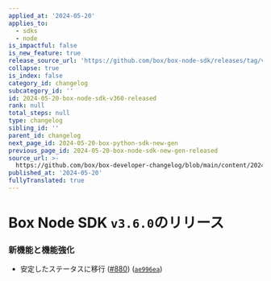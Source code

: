 ```yaml
---
applied_at: '2024-05-20'
applies_to:
  - sdks
  - node
is_impactful: false
is_new_feature: true
release_source_url: 'https://github.com/box/box-node-sdk/releases/tag/v3.6.0'
collapse: true
is_index: false
category_id: changelog
subcategory_id: ''
id: 2024-05-20-box-node-sdk-v360-released
rank: null
total_steps: null
type: changelog
sibling_id: ''
parent_id: changelog
next_page_id: 2024-05-20-box-python-sdk-new-gen
previous_page_id: 2024-05-20-box-node-sdk-new-gen-released
source_url: >-
  https://github.com/box/box-developer-changelog/blob/main/content/2024/05-20-box-node-sdk-v360-released.md
published_at: '2024-05-20'
fullyTranslated: true
---
```

# Box Node SDK `v3.6.0`のリリース

### 新機能と機能強化

* 安定したステータスに移行 ([#880][1]) ([`ae996ea`][2])

[1]: https://github.com/box/box-node-sdk/issues/880

[2]: https://github.com/box/box-node-sdk/commit/ae996eafd9e34de99119a7780384b90758908313
